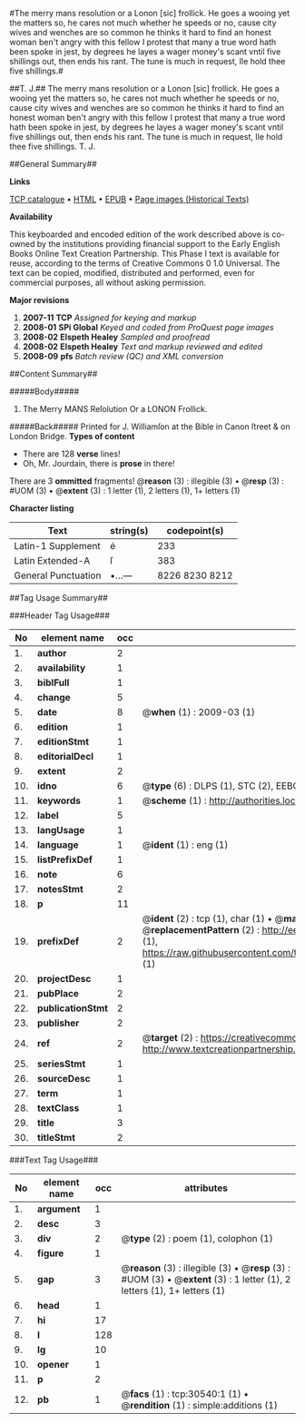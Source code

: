 #The merry mans resolution or a Lonon [sic] frollick. He goes a wooing yet the matters so, he cares not much whether he speeds or no, cause city wives and wenches are so common he thinks it hard to find an honest woman ben't angry with this fellow I protest that many a true word hath been spoke in jest, by degrees he layes a wager money's scant vntil five shillings out, then ends his rant. The tune is much in request, Ile hold thee five shillings.#

##T. J.##
The merry mans resolution or a Lonon [sic] frollick. He goes a wooing yet the matters so, he cares not much whether he speeds or no, cause city wives and wenches are so common he thinks it hard to find an honest woman ben't angry with this fellow I protest that many a true word hath been spoke in jest, by degrees he layes a wager money's scant vntil five shillings out, then ends his rant. The tune is much in request, Ile hold thee five shillings.
T. J.

##General Summary##

**Links**

[TCP catalogue](http://www.ota.ox.ac.uk/tcp/)  • 
[HTML](http://tei.it.ox.ac.uk/tcp/Texts-HTML/free/A46/A46607.html)  • 
[EPUB](http://tei.it.ox.ac.uk/tcp/Texts-EPUB/free/A46/A46607.epub) • 
[Page images (Historical Texts)](https://data.historicaltexts.jisc.ac.uk/view?pubId=eebo-99826148e&pageId=eebo-99826148e-30540-1)

**Availability**

This keyboarded and encoded edition of the
	       work described above is co-owned by the institutions
	       providing financial support to the Early English Books
	       Online Text Creation Partnership. This Phase I text is
	       available for reuse, according to the terms of Creative
	       Commons 0 1.0 Universal. The text can be copied,
	       modified, distributed and performed, even for
	       commercial purposes, all without asking permission.

**Major revisions**

1. __2007-11__ __TCP__ *Assigned for keying and markup*
1. __2008-01__ __SPi Global__ *Keyed and coded from ProQuest page images*
1. __2008-02__ __Elspeth Healey__ *Sampled and proofread*
1. __2008-02__ __Elspeth Healey__ *Text and markup reviewed and edited*
1. __2008-09__ __pfs__ *Batch review (QC) and XML conversion*

##Content Summary##

#####Body#####

1. The Merry MANS Reſolution Or a LONON Frollick.

#####Back#####
Printed for J. Williamſon at the Bible in Canon ſtreet & on London Bridge.
**Types of content**

  * There are 128 **verse** lines!
  * Oh, Mr. Jourdain, there is **prose** in there!

There are 3 **ommitted** fragments! 
 @__reason__ (3) : illegible (3)  •  @__resp__ (3) : #UOM (3)  •  @__extent__ (3) : 1 letter (1), 2 letters (1), 1+ letters (1)

**Character listing**


|Text|string(s)|codepoint(s)|
|---|---|---|
|Latin-1 Supplement|é|233|
|Latin Extended-A|ſ|383|
|General Punctuation|•…—|8226 8230 8212|

##Tag Usage Summary##

###Header Tag Usage###

|No|element name|occ|attributes|
|---|---|---|---|
|1.|__author__|2||
|2.|__availability__|1||
|3.|__biblFull__|1||
|4.|__change__|5||
|5.|__date__|8| @__when__ (1) : 2009-03 (1)|
|6.|__edition__|1||
|7.|__editionStmt__|1||
|8.|__editorialDecl__|1||
|9.|__extent__|2||
|10.|__idno__|6| @__type__ (6) : DLPS (1), STC (2), EEBO-CITATION (1), PROQUEST (1), VID (1)|
|11.|__keywords__|1| @__scheme__ (1) : http://authorities.loc.gov/ (1)|
|12.|__label__|5||
|13.|__langUsage__|1||
|14.|__language__|1| @__ident__ (1) : eng (1)|
|15.|__listPrefixDef__|1||
|16.|__note__|6||
|17.|__notesStmt__|2||
|18.|__p__|11||
|19.|__prefixDef__|2| @__ident__ (2) : tcp (1), char (1)  •  @__matchPattern__ (2) : ([0-9\-]+):([0-9IVX]+) (1), (.+) (1)  •  @__replacementPattern__ (2) : http://eebo.chadwyck.com/downloadtiff?vid=$1&page=$2 (1), https://raw.githubusercontent.com/textcreationpartnership/Texts/master/tcpchars.xml#$1 (1)|
|20.|__projectDesc__|1||
|21.|__pubPlace__|2||
|22.|__publicationStmt__|2||
|23.|__publisher__|2||
|24.|__ref__|2| @__target__ (2) : https://creativecommons.org/publicdomain/zero/1.0/ (1), http://www.textcreationpartnership.org/docs/. (1)|
|25.|__seriesStmt__|1||
|26.|__sourceDesc__|1||
|27.|__term__|1||
|28.|__textClass__|1||
|29.|__title__|3||
|30.|__titleStmt__|2||


###Text Tag Usage###

|No|element name|occ|attributes|
|---|---|---|---|
|1.|__argument__|1||
|2.|__desc__|3||
|3.|__div__|2| @__type__ (2) : poem (1), colophon (1)|
|4.|__figure__|1||
|5.|__gap__|3| @__reason__ (3) : illegible (3)  •  @__resp__ (3) : #UOM (3)  •  @__extent__ (3) : 1 letter (1), 2 letters (1), 1+ letters (1)|
|6.|__head__|1||
|7.|__hi__|17||
|8.|__l__|128||
|9.|__lg__|10||
|10.|__opener__|1||
|11.|__p__|2||
|12.|__pb__|1| @__facs__ (1) : tcp:30540:1 (1)  •  @__rendition__ (1) : simple:additions (1)|
